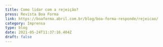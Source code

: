 ```yaml
---
title: Como lidar com a rejeição?
press: Revista Boa Forma
link: https://boaforma.abril.com.br/blog/boa-forma-responde/rejeicao/
category: Imprensa
type: blog
date: 2021-05-24T11:37:16.404Z
draft: false
---
```

